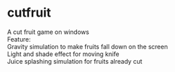 # cutfruit
A cut fruit game on windows <br>
Feature:<br>
Gravity simulation to make fruits fall down on the screen <br>
Light and shade effect for moving knife <br>
Juice splashing simulation for fruits already cut <br>

